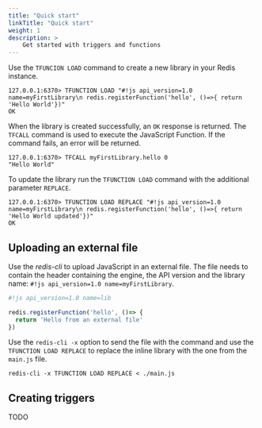 ```yaml
---
title: "Quick start"
linkTitle: "Quick start"
weight: 1
description: >
    Get started with triggers and functions
---
```


Use the `TFUNCION LOAD` command to create a new library in your Redis instance.

```Shell
127.0.0.1:6370> TFUNCTION LOAD "#!js api_version=1.0 name=myFirstLibrary\n redis.registerFunction('hello', ()=>{ return 'Hello World'})"
OK
```

When the library is created successfully, an `OK` response is returned.
The `TFCALL` command is used to execute the JavaScript Function. If the command fails, an error will be returned.

```Shell
127.0.0.1:6370> TFCALL myFirstLibrary.hello 0
"Hello World"
```

To update the library run the `TFUNCTION LOAD` command with the additional parameter `REPLACE`.

```Shell
127.0.0.1:6370> TFUNCTION LOAD REPLACE "#!js api_version=1.0 name=myFirstLibrary\n redis.registerFunction('hello', ()=>{ return 'Hello World updated'})"
OK
```

## Uploading an external file

Use the *redis-cli* to upload JavaScript in an external file. The file needs to contain the header containing the engine, the API version and the library name: `#!js api_version=1.0 name=myFirstLibrary`.

```JavaScript
#!js api_version=1.0 name=lib

redis.registerFunction('hello', ()=> {
  return 'Hello from an external file'
})
```

Use the `redis-cli -x` option to send the file with the command and use the `TFUNCTION LOAD REPLACE` to replace the inline library with the one from the `main.js` file.

```Shell
redis-cli -x TFUNCTION LOAD REPLACE < ./main.js
```

## Creating triggers

TODO
